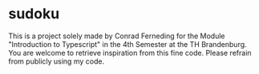 # sudoku
This is a project solely made by Conrad Ferneding for the Module "Introduction to Typescript" in the 4th Semester at the TH Brandenburg.
You are welcome to retrieve inspiration from this fine code. Please refrain from publicly using my code.
